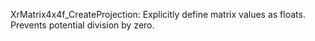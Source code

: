 XrMatrix4x4f_CreateProjection: Explicitly define matrix values as floats. Prevents potential division by zero.

